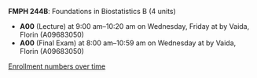 **FMPH 244B**: Foundations in Biostatistics B (4 units)

- **A00** (Lecture) at 9:00 am–10:20 am on Wednesday, Friday at   by Vaida, Florin (A09683050)
- **A00** (Final Exam) at 8:00 am–10:59 am on Wednesday at   by Vaida, Florin (A09683050)

[Enrollment numbers over time](./FMPH244B.tsv)
